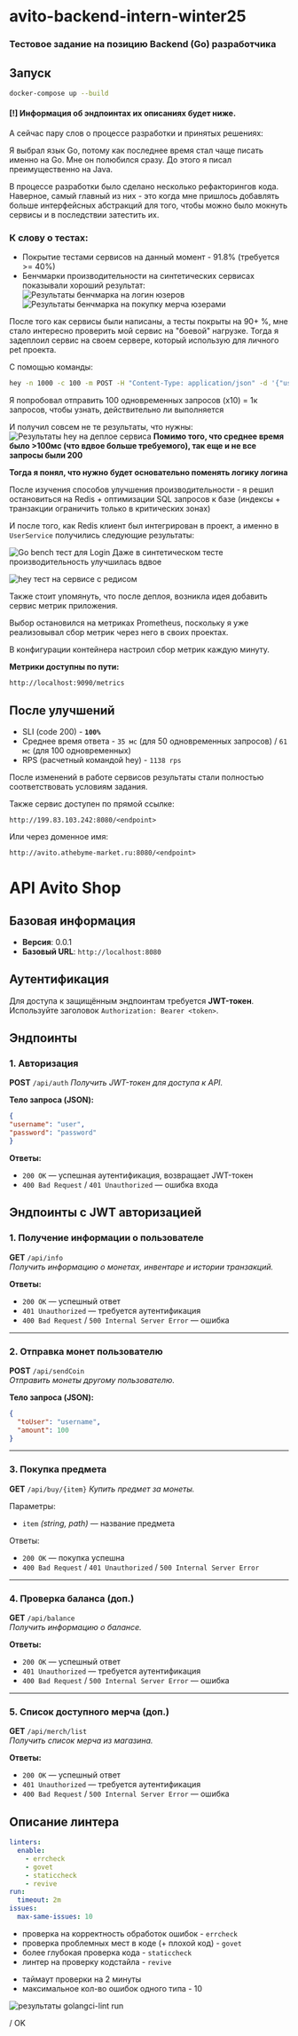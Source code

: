 # avito-backend-intern-winter25

### Тестовое задание на позицию Backend (Go) разработчика 

## Запуск

```bash
docker-compose up --build
```

#### [!] Информация об эндпоинтах их описаниях будет ниже.
А сейчас пару слов о процессе разработки и принятых решениях: 

Я выбрал язык Go, потому как последнее время стал чаще писать именно на Go. 
Мне он полюбился сразу. До этого я писал преимущественно на Java. 

В процессе разработки было сделано несколько рефакторингов кода. Наверное, самый
главный из них - это когда мне пришлось добавлять больше интерфейсных абстракций
для того, чтобы можно было мокнуть сервисы и в последствии затестить их.

### К слову о тестах: 
- Покрытие тестами сервисов на данный момент - 91.8% (требуется >= 40%)
- Бенчмарки производительности на синтетических сервисах показывали хороший результат: ![Результаты бенчмарка на логин юзеров](./img/user_bench_before.png)![Результаты бенчмарка на покупку мерча юзерами](./img/merch_bench_before.png)

После того как сервисы были написаны, а тесты покрыты на 90+ %, мне стало 
интересно проверить мой сервис на "боевой" нагрузке.
Тогда я задеплоил сервис на своем сервере, который использую для личного pet проекта.

С помощью команды: 
```bash
hey -n 1000 -c 100 -m POST -H "Content-Type: application/json" -d '{"username":"bob", "password":"crazy"}' http://localhost:8080/api/auth
```
Я попробовал отправить 100 одновременных запросов (х10) = 1к запросов, чтобы узнать,
действительно ли выполняется

И получил совсем не те результаты, что нужны:
![Результаты hey на деплое сервиса](./img/hey_bench_login_before.png)
**Помимо того, что среднее время было >100мс (что вдвое больше требуемого), так еще и не все запросы были 200**

**Тогда я понял, что нужно будет основательно поменять логику логина**

После изучения способов улучшения производительности - я решил остановиться на Redis + оптимизации SQL запросов к базе (индексы + транзакции ограничить только в критических зонах)

И после того, как Redis клиент был интегрирован в проект, а именно в `UserService` получились следующие результаты:

![Go bench тест для Login](./img/user_bench_after.jpg)
Даже в синтетическом тесте производительность улучшилась вдвое

![hey тест на сервисе с редисом](./img/hey_bench_login_after.png)

Также стоит упомянуть, что после деплоя, возникла идея добавить сервис метрик приложения. 

Выбор остановился на метриках Prometheus, поскольку я уже реализовывал сбор метрик через него в своих проектах.

В конфигурации контейнера настроил сбор метрик каждую минуту.

**Метрики доступны по пути:**

`http://localhost:9090/metrics`


## После улучшений
- SLI (code 200) - **`100%`**
- Среднее время ответа - `35 мс` (для 50 одновременных запросов) / `61 мс` (для 100 одновременных)
- RPS (расчетный командой hey) - `1138 rps` 

После изменений в работе сервисов результаты стали полностью соответствовать условиям задания.

Также сервис доступен по прямой ссылке:

`http://199.83.103.242:8080/<endpoint>`

Или через доменное имя:

`http://avito.athebyme-market.ru:8080/<endpoint>`

# API Avito Shop

## Базовая информация
- **Версия**: 0.0.1
- **Базовый URL**: `http://localhost:8080`

## Аутентификация
Для доступа к защищённым эндпоинтам требуется **JWT-токен**.  
Используйте заголовок `Authorization: Bearer <token>`.

## Эндпоинты

### 1. Авторизация
**POST**  `/api/auth`
_Получить JWT-токен для доступа к API._

**Тело запроса (JSON):**

```json
{
"username": "user",
"password": "password"
}
```
**Ответы:**

- `200 OK` — успешная аутентификация, возвращает JWT-токен
- `400 Bad Request` / `401 Unauthorized` — ошибка входа

## Эндпоинты с JWT авторизацией

### 1. Получение информации о пользователе
**GET** `/api/info`  
_Получить информацию о монетах, инвентаре и истории транзакций._

**Ответы:**
- `200 OK` — успешный ответ
- `401 Unauthorized` — требуется аутентификация
- `400 Bad Request` / `500 Internal Server Error` — ошибка

---

### 2. Отправка монет пользователю
**POST** `/api/sendCoin`  
_Отправить монеты другому пользователю._

**Тело запроса (JSON):**
```json
{
  "toUser": "username",
  "amount": 100
}
```

---

### 3. Покупка предмета
**GET** `/api/buy/{item}`
_Купить предмет за монеты._

Параметры:

- `item` _(string, path)_ — название предмета

Ответы:

- `200 OK` — покупка успешна
- `400 Bad Request` / `401 Unauthorized` / `500 Internal Server Error`

---

### 4. Проверка баланса (доп.)

**GET** `/api/balance`  
_Получить информацию о балансе._

**Ответы:**
- `200 OK` — успешный ответ
- `401 Unauthorized` — требуется аутентификация
- `400 Bad Request` / `500 Internal Server Error` — ошибка

---

### 5. Список доступного мерча (доп.)

**GET** `/api/merch/list`  
_Получить список мерча из магазина._

**Ответы:**
- `200 OK` — успешный ответ
- `401 Unauthorized` — требуется аутентификация
- `400 Bad Request` / `500 Internal Server Error` — ошибка



## Описание линтера

```yaml
linters:
  enable:
    - errcheck
    - govet
    - staticcheck
    - revive
run:
  timeout: 2m
issues:
  max-same-issues: 10
```

- проверка на корректность обработок ошибок - `errcheck`
- проверка проблемных мест в коде (+ плохой код) - `govet`
- более глубокая проверка кода - `staticcheck`
- линтер на проверку кодстайла - `revive`

+ таймаут проверки на 2 минуты
+ максимальное кол-во ошибок одного типа - 10

![результаты golangci-lint run](./img/go_lint.png)

/ OK